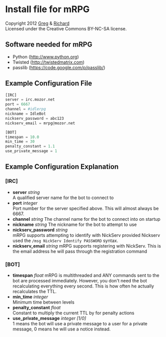 Install file for mRPG
========
Copyright 2012 [Greg](https://github.com/newtoz) & [Richard](https://github.com/richard4339)  
Licensed under the Creative Commons BY-NC-SA license. 

Software needed for mRPG
--------
* Python (http://www.python.org)
* Twisted (http://twistedmatrix.com)
* passlib (https://code.google.com/p/passlib/)

Example Configuration File
--------
````python
[IRC]
server = irc.mozor.net
port = 6667
channel = #idlerpg
nickname = IdleBot
nickserv_password = abc123
nickserv_email = mrpg@mozor.net

[BOT]
timespan = 10.0
min_time = 30
penalty_constant = 1.1
use_private_message = 1
````

Example Configuration Explanation
--------

### [IRC] ###
* **server** _string_  
	A qualified server name for the bot to connect to
* **port** _integer_  
	Port number for the server specified above. This will almost always be 6667.
* **channel** _string_ 
	The channel name for the bot to connect into on startup
* **nickname** _string_ 
	The nickname for the bot to attempt to use
* **nickserv_password** _string_  
	mRPG supports attempting to identify with NickServ provided Nickserv used the ```/msg NickServ Identify PASSWORD``` syntax.
* **nickserv_email** _string_ 
	mRPG supports registering with NickServ. This is the email address he will pass through the registration command

### [BOT] ###
* **timespan** _float_ 
	mRPG is multithreaded and ANY commands sent to the bot are processed immediately. However, you don't need the bot recalculating everything every second. This is how often he actually recalculates the TTL.
* **min_time** _integer_  
	Minimum time between levels
* **penalty_constant** _float_  
	Constant to multiply the current TTL by for penalty actions
* **use_private_message** _integer [1/0]_  
	1 means the bot will use a private message to a user for a private message, 0 means he will use a notice instead.